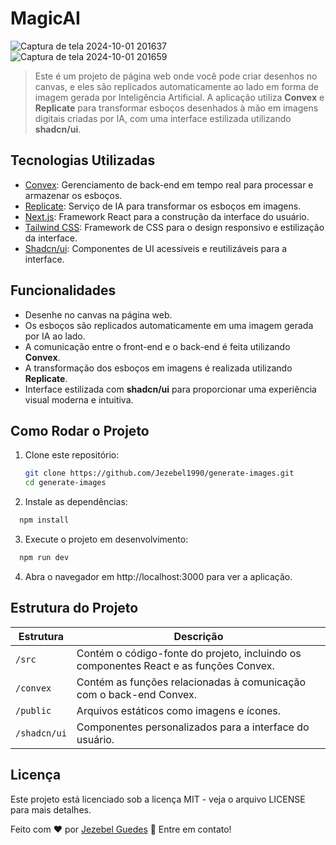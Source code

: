 # MagicAI

![Captura de tela 2024-10-01 201637](https://github.com/user-attachments/assets/4b8346c3-8ced-4c7d-9581-7d03cec636e4)
![Captura de tela 2024-10-01 201659](https://github.com/user-attachments/assets/a8df6119-ee81-45ca-bc39-a32057d0bd94)


> Este é um projeto de página web onde você pode criar desenhos no canvas, e eles são replicados automaticamente ao lado em forma de imagem gerada por Inteligência Artificial. A aplicação utiliza **Convex** e **Replicate** para transformar esboços desenhados à mão em imagens digitais criadas por IA, com uma interface estilizada utilizando **shadcn/ui**.

## Tecnologias Utilizadas

- [Convex](https://www.convex.dev/): Gerenciamento de back-end em tempo real para processar e armazenar os esboços.
- [Replicate](https://replicate.com/home): Serviço de IA para transformar os esboços em imagens.
- [Next.js](https://nextjs.org/): Framework React para a construção da interface do usuário.
- [Tailwind CSS](https://tailwindcss.com/): Framework de CSS para o design responsivo e estilização da interface.
- [Shadcn/ui](https://ui.shadcn.com/): Componentes de UI acessíveis e reutilizáveis para a interface.

## Funcionalidades

- Desenhe no canvas na página web.
- Os esboços são replicados automaticamente em uma imagem gerada por IA ao lado.
- A comunicação entre o front-end e o back-end é feita utilizando **Convex**.
- A transformação dos esboços em imagens é realizada utilizando **Replicate**.
- Interface estilizada com **shadcn/ui** para proporcionar uma experiência visual moderna e intuitiva.

## Como Rodar o Projeto

1. Clone este repositório:
   ```bash
   git clone https://github.com/Jezebel1990/generate-images.git
   cd generate-images
   ```
2. Instale as dependências:
  ```bash
    npm install
   ```
3. Execute o projeto em desenvolvimento:
  ```bash
    npm run dev
   ```
4. Abra o navegador em http://localhost:3000 para ver a aplicação.

## Estrutura do Projeto
| Estrutura | Descrição |
| --- | --- |
| `/src` | Contém o código-fonte do projeto, incluindo os componentes React e as funções Convex. |
| `/convex` | Contém as funções relacionadas à comunicação com o back-end Convex. |
| `/public` | Arquivos estáticos como imagens e ícones. |
| `/shadcn/ui` | Componentes personalizados para a interface do usuário. |

## Licença
Este projeto está licenciado sob a licença MIT - veja o arquivo LICENSE para mais detalhes.

Feito com ♥ por [Jezebel Guedes](https://www.linkedin.com/in/jezebel-guedes/) 👋 Entre em contato!
